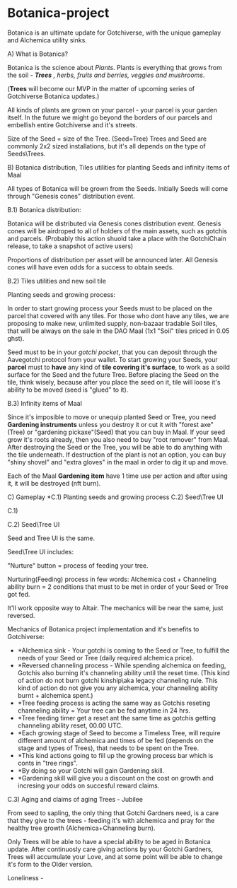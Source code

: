 # Botanica-project
Botanica is an ultimate update for Gotchiverse, with the unique gameplay and Alchemica utility sinks.

A) What is Botanica?

Botanica is the science about *Plants*.
Plants is everything that grows from the soil - ***Trees** , herbs, fruits and berries, veggies and mushrooms*.

(**Trees** will become our MVP in the matter of upcoming series of Gotchiverse Botanica updates.)

All kinds of plants are grown on your parcel - your parcel is your garden itself. In the future we might go beyond the borders of our parcels and embellish entire Gotchiverse and it's streets.

Size of the Seed = size of the Tree. (Seed=Tree)
Trees and Seed are commonly 2x2 sized installations, but it's all depends on the type of Seeds\Trees.

B) Botanica distribution, Tiles utilities for planting Seeds and infinity items of Maal

All types of Botanica will be grown from the Seeds. Initially Seeds will come through "Genesis cones" distribution event. 

B.1) Botanica distribution:

Botanica will be distributed via Genesis cones distribution event.
Genesis cones will be airdroped to all of holders of the main assets, such as gotchis and parcels. (Probably this action shuold take a place with the GotchiChain release, to take a snapshot of active users) 

Proportions of distribution per asset will be announced later.
All Genesis cones will have even odds for a success to obtain seeds.

B.2) Tiles utilities and new soil tile

Planting seeds and growing process: 

In order to start growing process your Seeds must to be placed on the parcel that covered with any tiles. 
For those who dont have any tiles, we are proposing to make new, unlimited supply, non-bazaar tradable Soil tiles, that will be always on the sale in the DAO Maal (1x1 "Soil" tiles priced in 0.05 ghst).

Seed must to be in your *gotchi pocket*, that you can deposit through the Aavegotchi protocol from your wallet. 
To start growing your Seeds, your **parcel** must to **have** any kind of **tile covering it's surface**, to work as a soild surface for the Seed and the future Tree.
Before placing the Seed on the tile, think wisely, because after you place the seed on it, tile will loose it's ability to be moved (seed is "glued" to it).

B.3) Infinity items of Maal

Since it's imposible to move or unequip planted Seed or Tree, you need **Gardening instruments** unless you destroy it or cut it with "forest axe"(Tree) or "gardening pickaxe"(Seed) that you can buy in Maal. 
If your seed grow it's roots already, then you also need to buy "root remover" from Maal.
After destroying the Seed or the Tree, you will be able to do anything with the tile underneath.
If destruction of the plant is not an option, you can buy "shiny shovel" and "extra gloves" in the maal in order to dig it up and move. 

Each of the Maal **Gardening item** have 1 time use per action and after using it, it will be destroyed (nft burn).

C) Gameplay 
*C.1) Planting seeds and growing process
C.2) Seed\Tree UI

C.1) 

C.2) Seed\Tree UI

Seed and Tree UI is the same. 

Seed\Tree UI includes:

"Nurture" button = process of feeding your tree.

Nurturing(Feeding) process in few words:
Alchemica cost + Channeling ability burn = 2 conditions that must to be met in order of your Seed or Tree got fed.

It'll work opposite way to Altair. The mechanics will be near the same, just reversed.


Mechanics of Botanica project implementation and it's benefits to Gotchiverse:

* *Alchemica sink - Your gotchi is coming to the Seed or Tree, to fulfill the needs of your Seed or Tree (daily required alchemica price). 
* *Reversed channeling process - While spending alchemica on feeding, Gotchis also burning it's channeling ability until the reset time. (This kind of action do not burn gotchi kinship\aka legacy channeling rule\. This kind of action do not give you any alchemica, your channeling ability burnt + alchemica spent.)  
* *Tree feeding process is acting the same way as Gotchis reseting channeling ability = Your tree can be fed anytime in 24 hrs.
* *Tree feeding timer get a reset ant the same time as gotchis getting channeling ability reset, 00.00 UTC.
* *Each growing stage of Seed to become a Timeless Tree, will require different amount of alchemica and times of be fed (depends on the stage and types of Trees), that needs to be spent on the Tree. 
* *This kind actions going to fill up the growing process bar which is conts in "tree rings". 
* *By doing so your Gotchi will gain Gardening skill.  
* *Gardening skill will give you a discount on the cost on growth and incresing your odds on succesful reward claims. 

C.3) Aging and claims of aging Trees - Jubilee 

From seed to sapling, the only thing that Gotchi Gardners need, is a care that they give to the trees - feeding it's with alchemica and pray for the healthy tree growth (Alchemica+Channeling burn).
   
Only Trees will be able to have a special ability to be aged in Botanica update. 
After continuosly care giving actions by your Gotchi Gardners, Trees will accumulate your Love, and at some point will be able to change it's form to the Older version. 

Loneliness - 

